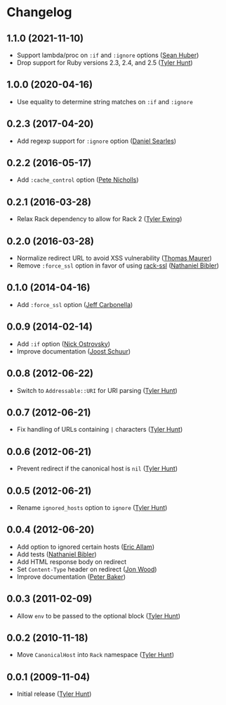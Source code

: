# Changelog

## 1.1.0 (2021-11-10)

  * Support lambda/proc on `:if` and `:ignore` options ([Sean Huber][shuber])
  * Drop support for Ruby versions 2.3, 2.4, and 2.5 ([Tyler Hunt][tylerhunt])

## 1.0.0 (2020-04-16)

  * Use equality to determine string matches on `:if` and `:ignore`

## 0.2.3 (2017-04-20)

  * Add regexp support for `:ignore` option ([Daniel Searles][squaresurf])

## 0.2.2 (2016-05-17)

  * Add `:cache_control` option ([Pete Nicholls][Aupajo])

## 0.2.1 (2016-03-28)

  * Relax Rack dependency to allow for Rack 2 ([Tyler Ewing][zoso10])

## 0.2.0 (2016-03-28)

  * Normalize redirect URL to avoid XSS vulnerability ([Thomas Maurer][tma])
  * Remove `:force_ssl` option in favor of using [rack-ssl][rack-ssl]
    ([Nathaniel Bibler][nbibler])

[rack-ssl]: http://rubygems.org/gems/rack-ssl

## 0.1.0 (2014-04-16)

  * Add `:force_ssl` option ([Jeff Carbonella][jcarbo])

## 0.0.9 (2014-02-14)

  * Add `:if` option ([Nick Ostrovsky][firedev])
  * Improve documentation ([Joost Schuur][jschuur])

## 0.0.8 (2012-06-22)

  * Switch to `Addressable::URI` for URI parsing ([Tyler Hunt][tylerhunt])

## 0.0.7 (2012-06-21)

  * Fix handling of URLs containing `|` characters ([Tyler Hunt][tylerhunt])

## 0.0.6 (2012-06-21)

  * Prevent redirect if the canonical host is `nil` ([Tyler Hunt][tylerhunt])

## 0.0.5 (2012-06-21)

  * Rename `ignored_hosts` option to `ignore` ([Tyler Hunt][tylerhunt])

## 0.0.4 (2012-06-20)

  * Add option to ignored certain hosts ([Eric Allam][rubymaverick])
  * Add tests ([Nathaniel Bibler][nbibler])
  * Add HTML response body on redirect
  * Set `Content-Type` header on redirect ([Jon Wood][jellybob])
  * Improve documentation ([Peter Baker][finack])

## 0.0.3 (2011-02-09)

  * Allow `env` to be passed to the optional block ([Tyler Hunt][tylerhunt])

## 0.0.2 (2010-11-18)

  * Move `CanonicalHost` into `Rack` namespace ([Tyler Hunt][tylerhunt])

## 0.0.1 (2009-11-04)

  * Initial release ([Tyler Hunt][tylerhunt])

[Aupajo]: http://github.com/Aupajo
[finack]: http://github.com/finack
[firedev]: http://github.com/firedev
[jcarbo]: http://github.com/jcarbo
[jellybob]: http://github.com/jellybob
[jschuur]: http://github.com/jschuur
[nbibler]: http://github.com/nbibler
[rubymaverick]: http://github.com/ericallam
[shuber]: http://github.com/shuber
[squaresurf]: https://github.com/squaresurf
[tma]: http://github.com/tma
[tylerhunt]: http://github.com/tylerhunt
[zoso10]: http://github.com/zoso10
